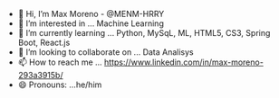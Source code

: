 - 👋 Hi, I’m Max Moreno   -  @MENM-HRRY
- 👀 I’m interested in ... Machine Learning
- 🌱 I’m currently learning ... Python, MySqL, ML, HTML5, CS3, Spring Boot, React.js  
- 💞️ I’m looking to collaborate on ... Data Analisys
- 📫 How to reach me ... https://www.linkedin.com/in/max-moreno-293a3915b/
- 😄 Pronouns: ...he/him
 

<!---
MENM-HRRY/MENM-HRRY is a ✨ special ✨ repository because its `README.md` (this file) appears on your GitHub profile.
You can click the Preview link to take a look at your changes.
--->
